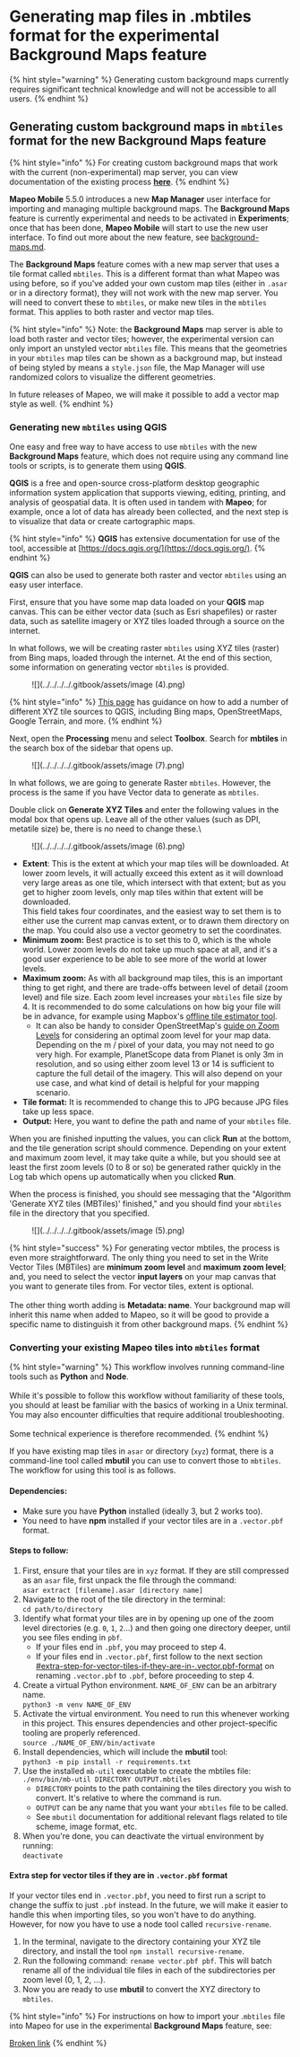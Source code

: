 # Generating map files in .mbtiles format for the experimental Background Maps feature

{% hint style="warning" %}
Generating custom background maps currently requires significant technical knowledge and will not be accessible to all users.
{% endhint %}

## Generating custom background maps in `mbtiles` format for the new Background Maps feature

{% hint style="info" %}
For creating custom background maps that work with the current (non-experimental) map server, you can view documentation of the existing process [**here**](https://digidem.notion.site/Preparing-and-Adding-Custom-Basemaps-to-Mapeo-b4f13019f0b842ce9315c6097f08ce36).
{% endhint %}

**Mapeo Mobile** 5.5.0 introduces a new **Map Manager** user interface for importing and managing multiple background maps. The **Background Maps** feature is currently experimental and needs to be activated in **Experiments**; once that has been done, **Mapeo Mobile** will start to use the new user interface. To find out more about the new feature, see [background-maps.md](../../../mapeo-mobile-installation-setup/experiments-turning-on-experimental-features/background-maps.md "mention").

The **Background Maps** feature comes with a new map server that uses a tile format called `mbtiles`. This is a different format than what Mapeo was using before, so if you've added your own custom map tiles (either in `.asar` or in a directory format), they will not work with the new map server. You will need to convert these to `mbtiles`, or make new tiles in the `mbtiles` format. This applies to both raster and vector map tiles.

{% hint style="info" %}
Note: the **Background Maps** map server is able to load both raster and vector tiles; however, the experimental version can only import an unstyled vector `mbtiles` file. This means that the geometries in your `mbtiles` map tiles can be shown as a background map, but instead of being styled by means a `style.json` file, the Map Manager will use randomized colors to visualize the different geometries.

In future releases of Mapeo, we will make it possible to add a vector map style as well.
{% endhint %}

### Generating new `mbtiles` using QGIS

One easy and free way to have access to use `mbtiles` with the new **Background Maps** feature, which does not require using any command line tools or scripts, is to generate them using **QGIS**.&#x20;

**QGIS** is a free and open-source cross-platform desktop geographic information system application that supports viewing, editing, printing, and analysis of geospatial data. It is often used in tandem with **Mapeo**; for example, once a lot of data has already been collected, and the next step is to visualize that data or create cartographic maps.

{% hint style="info" %}
**QGIS** has extensive documentation for use of the tool, accessible at [https://docs.qgis.org/](https://docs.qgis.org/).
{% endhint %}

**QGIS** can also be used to generate both raster and vector `mbtiles` using an easy user interface.

First, ensure that you have some map data loaded on your **QGIS** map canvas. This can be either vector data (such as Esri shapefiles) or raster data, such as satellite imagery or XYZ tiles loaded through a source on the internet.&#x20;

In what follows, we will be creating raster `mbtiles` using XYZ tiles (raster) from Bing maps, loaded through the internet. At the end of this section, some information on generating vector `mbtiles` is provided.

<figure>

![](../../../../.gitbook/assets/image (4).png)<figcaption></figcaption></figure>

{% hint style="info" %}
[This page](https://gis.stackexchange.com/questions/20191/adding-basemaps-from-google-or-bing-in-qgis/356668) has guidance on how to add a number of different XYZ tile sources to QGIS, including Bing maps, OpenStreetMaps, Google Terrain, and more.
{% endhint %}

Next, open the **Processing** menu and select **Toolbox**. Search for **mbtiles** in the search box of the sidebar that opens up.

<figure>

![](../../../../.gitbook/assets/image (7).png)<figcaption></figcaption></figure>

In what follows, we are going to generate Raster `mbtiles`. However, the process is the same if you have Vector data to generate as `mbtiles`.

Double click on **Generate XYZ Tiles** and enter the following values in the modal box that opens up. Leave all of the other values (such as DPI, metatile size) be, there is no need to change these.\


<figure>

![](../../../../.gitbook/assets/image (6).png)<figcaption></figcaption></figure>

* **Extent**: This is the extent at which your map tiles will be downloaded. At lower zoom levels, it will actually exceed this extent as it will download very large areas as one tile, which intersect with that extent; but as you get to higher zoom levels, only map tiles within that extent will be downloaded.\
  This field takes four coordinates, and the easiest way to set them is to either use the current map canvas extent, or to drawn them directory on the map. You could also use a vector geometry to set the coordinates.
* **Minimum zoom:** Best practice is to set this to 0, which is the whole world. Lower zoom levels do not take up much space at all, and it's a good user experience to be able to see more of the world at lower levels.
* **Maximum zoom:** As with all background map tiles, this is an important thing to get right, and there are trade-offs between level of detail (zoom level) and file size. Each zoom level increases your `mbtiles` file size by 4. It is recommended to do some calculations on how big your file will be in advance, for example using Mapbox's [offline tile estimator tool](https://docs.mapbox.com/playground/offline-estimator/).
  * It can also be handy to consider OpenStreetMap's [guide on Zoom Levels](https://wiki.openstreetmap.org/wiki/Zoom\_levels) for considering an optimal zoom level for your map data. Depending on the m / pixel of your data, you may not need to go very high. For example, PlanetScope data from Planet is only 3m in resolution, and so using either zoom level 13 or 14 is sufficient to capture the full detail of the imagery. This will also depend on your use case, and what kind of detail is helpful for your mapping scenario.
* **Tile format:** It is recommended to change this to JPG because JPG files take up less space.
* **Output:** Here, you want to define the path and name of your `mbtiles` file.

When you are finished inputting the values, you can click **Run** at the bottom, and the tile generation script should commence. Depending on your extent and maximum zoom level, it may take quite a while, but you should see at least the first zoom levels (0 to 8 or so) be generated rather quickly in the Log tab which opens up automatically when you clicked **Run**.

When the process is finished, you should see messaging that the "Algorithm 'Generate XYZ tiles (MBTiles)' finished," and you should find your `mbtiles` file in the directory that you specified.

<figure>

![](../../../../.gitbook/assets/image (5).png)<figcaption></figcaption></figure>

{% hint style="success" %}
For generating vector mbtiles, the process is even more straightforward. The only thing you need to set in the Write Vector Tiles (MBTiles) are **minimum zoom level** and **maximum zoom level**; and, you need to select the vector **input layers** on your map canvas that you want to generate tiles from. For vector tiles, extent is optional.\
\
The other thing worth adding is **Metadata: name**. Your background map will inherit this name when added to Mapeo, so it will be good to provide a specific name to distinguish it from other background maps.&#x20;
{% endhint %}

### Converting your existing Mapeo tiles into `mbtiles` format

{% hint style="warning" %}
This workflow involves running command-line tools such as **Python** and **Node**. \
\
While it's possible to follow this workflow without familiarity of these tools, you should at least be familiar with the basics of working in a Unix terminal. You may also encounter difficulties that require additional troubleshooting.  \
\
Some technical experience is therefore recommended.
{% endhint %}

If you have existing map tiles in `asar` or directory (`xyz`) format, there is a command-line tool called **mbutil** you can use to convert those to `mbtiles`. The workflow for using this tool is as follows.

#### Dependencies:

* Make sure you have **Python** installed (ideally 3, but 2 works too).
* You need to have **npm** installed if your vector tiles are in a `.vector.pbf` format.

#### Steps to follow:

1. First, ensure that your tiles are in `xyz` format. If they are still compressed as an `asar` file, first unpack the file through the command: \
   `asar extract [filename].asar [directory name]`
2. Navigate to the root of the tile directory in the terminal:\
   `cd path/to/directory`
3. Identify what format your tiles are in by opening up one of the zoom level directories (e.g. `0`, `1`, `2`...) and then going one directory deeper, until you see files ending in `pbf`.
   * If your files end in `.pbf`, you may proceed to step 4.
   * If your files end in `.vector.pbf`, first follow to the next section [#extra-step-for-vector-tiles-if-they-are-in-.vector.pbf-format](creating-custom-maps.md#extra-step-for-vector-tiles-if-they-are-in-.vector.pbf-format "mention") on renaming `.vector.pbf` to `.pbf`, before proceeding to step 4.
4. Create a virtual Python environment. `NAME_OF_ENV` can be an arbitrary name.\
   `python3 -m venv NAME_OF_ENV`
5. Activate the virtual environment. You need to run this whenever working in this project. This ensures dependencies and other project-specific tooling are properly referenced.\
   `source ./NAME_OF_ENV/bin/activate`
6. Install dependencies, which will include the **mbutil** tool:\
   `python3 -m pip install -r requirements.txt`
7. Use the installed `mb-util` executable to create the mbtiles file: \
   `./env/bin/mb-util DIRECTORY OUTPUT.mbtiles`
   * `DIRECTORY` points to the path containing the tiles directory you wish to convert. It's relative to where the command is run.
   * `OUTPUT` can be any name that you want your `mbtiles` file to be called.
   * See `mbutil` documentation for additional relevant flags related to tile scheme, image format, etc.
8. When you're done, you can deactivate the virtual environment by running: \
   `deactivate`&#x20;

#### Extra step for vector tiles if they are in `.vector.pbf` format

If your vector tiles end in `.vector.pbf`, you need to first run a script to change the suffix to just `.pbf` instead. In the future, we will make it easier to handle this when importing tiles, so you won't have to do anything. However, for now you have to use a node tool called `recursive-rename`.

1. In the terminal, navigate to the directory containing your XYZ tile directory, and install the tool `npm install recursive-rename`.
2. Run the following command: `rename vector.pbf pbf`. This will batch rename all of the individual tile files in each of the subdirectories per zoom level (0, 1, 2, ...).
3. Now you are ready to use **mbutil** to convert the XYZ directory to `mbtiles`.

{% hint style="info" %}
For instructions on how to import your .`mbtiles` file into Mapeo for use in the experimental **Background Maps** feature, see:

[Broken link](broken-reference "mention")
{% endhint %}

